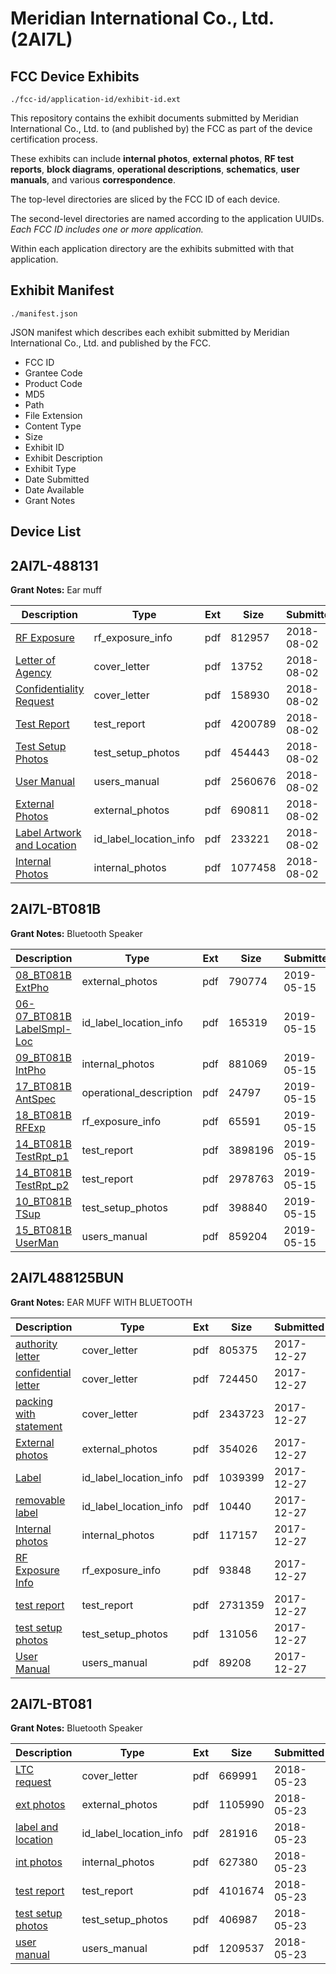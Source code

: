 # Meridian International Co., Ltd. (2AI7L)
## FCC Device Exhibits

```
./fcc-id/application-id/exhibit-id.ext
```

This repository contains the exhibit documents submitted by Meridian International Co., Ltd. to (and published by) the FCC as part of the device certification process.

These exhibits can include **internal photos**, **external photos**, **RF test reports**, **block diagrams**, **operational descriptions**, **schematics**, **user manuals**, and various **correspondence**.

The top-level directories are sliced by the FCC ID of each device.

The second-level directories are named according to the application UUIDs. *Each FCC ID includes one or more application.*

Within each application directory are the exhibits submitted with that application. 

## Exhibit Manifest

```
./manifest.json
```

JSON manifest which describes each exhibit submitted by Meridian International Co., Ltd. and published by the FCC.

- FCC ID
- Grantee Code
- Product Code
- MD5
- Path
- File Extension
- Content Type
- Size
- Exhibit ID
- Exhibit Description
- Exhibit Type
- Date Submitted
- Date Available
- Grant Notes

## Device List
## 2AI7L-488131
**Grant Notes:** Ear muff

| Description | Type | Ext | Size | Submitted | Available |
| ----------- | ---- | --- | ---- | --------- | --------- |
| [RF Exposure](2AI7L-488131/cbf0bc4d53bddfa2daedc21a091ebd59/3949239.pdf) | rf_exposure_info | pdf | 812957 | 2018-08-02 | 2018-08-02 |
| [Letter of Agency](2AI7L-488131/cbf0bc4d53bddfa2daedc21a091ebd59/3949228.pdf) | cover_letter | pdf | 13752 | 2018-08-02 | 2018-08-02 |
| [Confidentiality Request](2AI7L-488131/cbf0bc4d53bddfa2daedc21a091ebd59/3949229.pdf) | cover_letter | pdf | 158930 | 2018-08-02 | 2018-08-02 |
| [Test Report](2AI7L-488131/cbf0bc4d53bddfa2daedc21a091ebd59/3949234.pdf) | test_report | pdf | 4200789 | 2018-08-02 | 2018-08-02 |
| [Test Setup Photos](2AI7L-488131/cbf0bc4d53bddfa2daedc21a091ebd59/3949235.pdf) | test_setup_photos | pdf | 454443 | 2018-08-02 | 2018-08-02 |
| [User Manual](2AI7L-488131/cbf0bc4d53bddfa2daedc21a091ebd59/3949230.pdf) | users_manual | pdf | 2560676 | 2018-08-02 | 2018-08-02 |
| [External Photos](2AI7L-488131/cbf0bc4d53bddfa2daedc21a091ebd59/3949236.pdf) | external_photos | pdf | 690811 | 2018-08-02 | 2018-08-02 |
| [Label Artwork and Location](2AI7L-488131/cbf0bc4d53bddfa2daedc21a091ebd59/3949237.pdf) | id_label_location_info | pdf | 233221 | 2018-08-02 | 2018-08-02 |
| [Internal Photos](2AI7L-488131/cbf0bc4d53bddfa2daedc21a091ebd59/3949238.pdf) | internal_photos | pdf | 1077458 | 2018-08-02 | 2018-08-02 |
## 2AI7L-BT081B
**Grant Notes:** Bluetooth Speaker

| Description | Type | Ext | Size | Submitted | Available |
| ----------- | ---- | --- | ---- | --------- | --------- |
| [08_BT081B ExtPho](2AI7L-BT081B/416b99d5b2971ab8a3c1703ad73e7b28/4277595.pdf) | external_photos | pdf | 790774 | 2019-05-15 | 2019-05-15 |
| [06-07_BT081B LabelSmpl-Loc](2AI7L-BT081B/416b99d5b2971ab8a3c1703ad73e7b28/4277594.pdf) | id_label_location_info | pdf | 165319 | 2019-05-15 | 2019-05-15 |
| [09_BT081B IntPho](2AI7L-BT081B/416b99d5b2971ab8a3c1703ad73e7b28/4277596.pdf) | internal_photos | pdf | 881069 | 2019-05-15 | 2019-05-15 |
| [17_BT081B AntSpec](2AI7L-BT081B/416b99d5b2971ab8a3c1703ad73e7b28/4277604.pdf) | operational_description | pdf | 24797 | 2019-05-15 | 2019-05-15 |
| [18_BT081B RFExp](2AI7L-BT081B/416b99d5b2971ab8a3c1703ad73e7b28/4277605.pdf) | rf_exposure_info | pdf | 65591 | 2019-05-15 | 2019-05-15 |
| [14_BT081B TestRpt_p1](2AI7L-BT081B/416b99d5b2971ab8a3c1703ad73e7b28/4277601.pdf) | test_report | pdf | 3898196 | 2019-05-15 | 2019-05-15 |
| [14_BT081B TestRpt_p2](2AI7L-BT081B/416b99d5b2971ab8a3c1703ad73e7b28/4277602.pdf) | test_report | pdf | 2978763 | 2019-05-15 | 2019-05-15 |
| [10_BT081B TSup](2AI7L-BT081B/416b99d5b2971ab8a3c1703ad73e7b28/4277597.pdf) | test_setup_photos | pdf | 398840 | 2019-05-15 | 2019-05-15 |
| [15_BT081B UserMan](2AI7L-BT081B/416b99d5b2971ab8a3c1703ad73e7b28/4277603.pdf) | users_manual | pdf | 859204 | 2019-05-15 | 2019-05-15 |
## 2AI7L488125BUN
**Grant Notes:** EAR MUFF WITH BLUETOOTH

| Description | Type | Ext | Size | Submitted | Available |
| ----------- | ---- | --- | ---- | --------- | --------- |
| [authority letter](2AI7L488125BUN/a8aaac47a23872e9e7b739a03f3aeaa3/3693753.pdf) | cover_letter | pdf | 805375 | 2017-12-27 | 2017-12-27 |
| [confidential letter](2AI7L488125BUN/a8aaac47a23872e9e7b739a03f3aeaa3/3693754.pdf) | cover_letter | pdf | 724450 | 2017-12-27 | 2017-12-27 |
| [packing with statement](2AI7L488125BUN/a8aaac47a23872e9e7b739a03f3aeaa3/3693765.pdf) | cover_letter | pdf | 2343723 | 2017-12-27 | 2017-12-27 |
| [External photos](2AI7L488125BUN/a8aaac47a23872e9e7b739a03f3aeaa3/3693758.pdf) | external_photos | pdf | 354026 | 2017-12-27 | 2017-12-27 |
| [Label](2AI7L488125BUN/a8aaac47a23872e9e7b739a03f3aeaa3/3693755.pdf) | id_label_location_info | pdf | 1039399 | 2017-12-27 | 2017-12-27 |
| [removable label](2AI7L488125BUN/a8aaac47a23872e9e7b739a03f3aeaa3/3693756.pdf) | id_label_location_info | pdf | 10440 | 2017-12-27 | 2017-12-27 |
| [Internal photos](2AI7L488125BUN/a8aaac47a23872e9e7b739a03f3aeaa3/3693759.pdf) | internal_photos | pdf | 117157 | 2017-12-27 | 2017-12-27 |
| [RF Exposure Info](2AI7L488125BUN/a8aaac47a23872e9e7b739a03f3aeaa3/3693766.pdf) | rf_exposure_info | pdf | 93848 | 2017-12-27 | 2017-12-27 |
| [test report](2AI7L488125BUN/a8aaac47a23872e9e7b739a03f3aeaa3/3693764.pdf) | test_report | pdf | 2731359 | 2017-12-27 | 2017-12-27 |
| [test setup photos](2AI7L488125BUN/a8aaac47a23872e9e7b739a03f3aeaa3/3693760.pdf) | test_setup_photos | pdf | 131056 | 2017-12-27 | 2017-12-27 |
| [User Manual](2AI7L488125BUN/a8aaac47a23872e9e7b739a03f3aeaa3/3693757.pdf) | users_manual | pdf | 89208 | 2017-12-27 | 2017-12-27 |
## 2AI7L-BT081
**Grant Notes:** Bluetooth Speaker

| Description | Type | Ext | Size | Submitted | Available |
| ----------- | ---- | --- | ---- | --------- | --------- |
| [LTC request](2AI7L-BT081/e792760b79ccdf14d71218e0d63ba7b6/3861104.pdf) | cover_letter | pdf | 669991 | 2018-05-23 | 2018-05-23 |
| [ext photos](2AI7L-BT081/e792760b79ccdf14d71218e0d63ba7b6/3861105.pdf) | external_photos | pdf | 1105990 | 2018-05-23 | 2018-05-23 |
| [label and location](2AI7L-BT081/e792760b79ccdf14d71218e0d63ba7b6/3861106.pdf) | id_label_location_info | pdf | 281916 | 2018-05-23 | 2018-05-23 |
| [int photos](2AI7L-BT081/e792760b79ccdf14d71218e0d63ba7b6/3861108.pdf) | internal_photos | pdf | 627380 | 2018-05-23 | 2018-05-23 |
| [test report](2AI7L-BT081/e792760b79ccdf14d71218e0d63ba7b6/3861107.pdf) | test_report | pdf | 4101674 | 2018-05-23 | 2018-05-23 |
| [test setup photos](2AI7L-BT081/e792760b79ccdf14d71218e0d63ba7b6/3861109.pdf) | test_setup_photos | pdf | 406987 | 2018-05-23 | 2018-05-23 |
| [user manual](2AI7L-BT081/e792760b79ccdf14d71218e0d63ba7b6/3861110.pdf) | users_manual | pdf | 1209537 | 2018-05-23 | 2018-05-23 |
